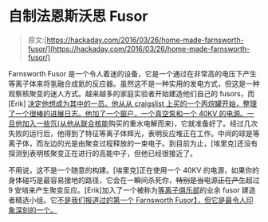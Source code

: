 # 自制法恩斯沃思 Fusor

> 原文:[https://hackaday.com/2016/03/26/home-made-farnsworth-fusor/](https://hackaday.com/2016/03/26/home-made-farnsworth-fusor/)

Farnsworth Fusor 是一个令人着迷的设备，它是一个通过在非常高的电压下产生等离子体来将氢融合成氦的反应器。虽然这不是一种实用的发电方式，但这是一种观察核聚变的迷人方式。越来越多的家庭实验者开始建造他们自己的 fusors，而[Erik] [决定他想成为其中的一员。他从从 craigslist 上买的一个丙烷罐开始，整理了一个很棒的进展日志。他加了一个窗户，一个真空泵和一个 40KV 的电源。一旦他加入一些氘(从他从](http://www.erikburrows.com/?node=Farnsworth+Fusor)[联合核能](http://unitednuclear.com/index.php?main_page=product_info&cPath=16_17_69&products_id=135)购买的重水电解而来)，它就准备好了。经过几次失败的运行后，他得到了特征等离子体辉光，表明反应堆正在工作。中间的球是等离子体，而左边的光是由聚变过程释放的一束电子。到目前为止，[埃里克]还没有探测到表明核聚变正在进行的高能中子，但他已经很接近了。

不用说，这不是一个随意的构建。[埃里克]正在使用一个 40KV 的电源，如果你的身体碰巧是最容易接地的路径，它会在一瞬间杀死你，~~特别是当~~电源~~正在产生~~超过 9 安培来产生聚变反应。[Erik]加入了一个被称为[等离子俱乐部](http://www.fusor.net/board/viewtopic.php?f=54&t=13)的业余 fusor 建造者精选小组。它[不是我们报道过的第一个 Farnsworth Fusor】，但它是最令人印象深刻的一个。](http://hackaday.com/2013/11/05/do-it-yourself-nuclear-fusion/)